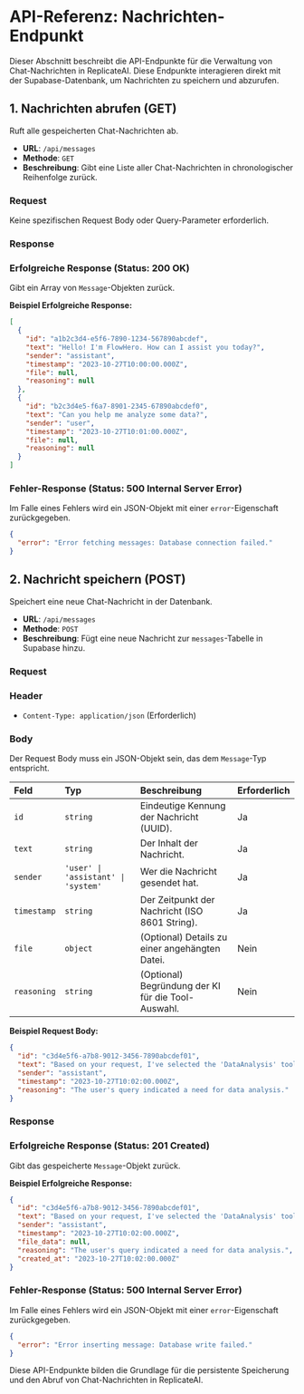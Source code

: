 # API-Referenz: Nachrichten-Endpunkt

Dieser Abschnitt beschreibt die API-Endpunkte für die Verwaltung von Chat-Nachrichten in ReplicateAI. Diese Endpunkte interagieren direkt mit der Supabase-Datenbank, um Nachrichten zu speichern und abzurufen.

## 1. Nachrichten abrufen (GET)

Ruft alle gespeicherten Chat-Nachrichten ab.

*   **URL**: `/api/messages`
*   **Methode**: `GET`
*   **Beschreibung**: Gibt eine Liste aller Chat-Nachrichten in chronologischer Reihenfolge zurück.

### Request

Keine spezifischen Request Body oder Query-Parameter erforderlich.

### Response

### Erfolgreiche Response (Status: 200 OK)

Gibt ein Array von `Message`-Objekten zurück.

**Beispiel Erfolgreiche Response:**

```json
[
  {
    "id": "a1b2c3d4-e5f6-7890-1234-567890abcdef",
    "text": "Hello! I'm FlowHero. How can I assist you today?",
    "sender": "assistant",
    "timestamp": "2023-10-27T10:00:00.000Z",
    "file": null,
    "reasoning": null
  },
  {
    "id": "b2c3d4e5-f6a7-8901-2345-67890abcdef0",
    "text": "Can you help me analyze some data?",
    "sender": "user",
    "timestamp": "2023-10-27T10:01:00.000Z",
    "file": null,
    "reasoning": null
  }
]
```

### Fehler-Response (Status: 500 Internal Server Error)

Im Falle eines Fehlers wird ein JSON-Objekt mit einer `error`-Eigenschaft zurückgegeben.

```json
{
  "error": "Error fetching messages: Database connection failed."
}
```

## 2. Nachricht speichern (POST)

Speichert eine neue Chat-Nachricht in der Datenbank.

*   **URL**: `/api/messages`
*   **Methode**: `POST`
*   **Beschreibung**: Fügt eine neue Nachricht zur `messages`-Tabelle in Supabase hinzu.

### Request

### Header

*   `Content-Type: application/json` (Erforderlich)

### Body

Der Request Body muss ein JSON-Objekt sein, das dem `Message`-Typ entspricht.

| Feld        | Typ        | Beschreibung                               | Erforderlich |
| :---------- | :--------- | :----------------------------------------- | :----------- |
| `id`        | `string`   | Eindeutige Kennung der Nachricht (UUID).   | Ja           |
| `text`      | `string`   | Der Inhalt der Nachricht.                  | Ja           |
| `sender`    | `'user' \| 'assistant' \| 'system'` | Wer die Nachricht gesendet hat. | Ja           |
| `timestamp` | `string`   | Der Zeitpunkt der Nachricht (ISO 8601 String). | Ja           |
| `file`      | `object`   | (Optional) Details zu einer angehängten Datei. | Nein         |
| `reasoning` | `string`   | (Optional) Begründung der KI für die Tool-Auswahl. | Nein         |

**Beispiel Request Body:**

```json
{
  "id": "c3d4e5f6-a7b8-9012-3456-7890abcdef01",
  "text": "Based on your request, I've selected the 'DataAnalysis' tool.",
  "sender": "assistant",
  "timestamp": "2023-10-27T10:02:00.000Z",
  "reasoning": "The user's query indicated a need for data analysis."
}
```

### Response

### Erfolgreiche Response (Status: 201 Created)

Gibt das gespeicherte `Message`-Objekt zurück.

**Beispiel Erfolgreiche Response:**

```json
{
  "id": "c3d4e5f6-a7b8-9012-3456-7890abcdef01",
  "text": "Based on your request, I've selected the 'DataAnalysis' tool.",
  "sender": "assistant",
  "timestamp": "2023-10-27T10:02:00.000Z",
  "file_data": null,
  "reasoning": "The user's query indicated a need for data analysis.",
  "created_at": "2023-10-27T10:02:00.000Z"
}
```

### Fehler-Response (Status: 500 Internal Server Error)

Im Falle eines Fehlers wird ein JSON-Objekt mit einer `error`-Eigenschaft zurückgegeben.

```json
{
  "error": "Error inserting message: Database write failed."
}
```

Diese API-Endpunkte bilden die Grundlage für die persistente Speicherung und den Abruf von Chat-Nachrichten in ReplicateAI.
